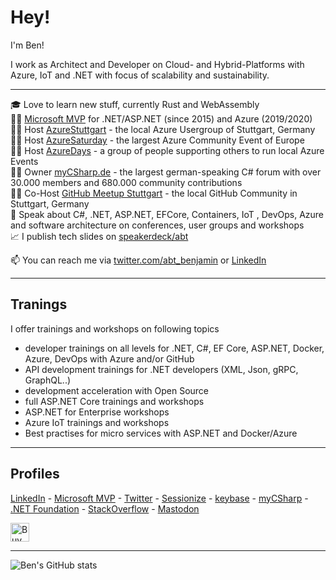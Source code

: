# Hey!

I'm Ben! 

I work as Architect and Developer on Cloud- and Hybrid-Platforms with Azure, IoT and .NET with focus of scalability and sustainability.

---

🎓 Love to learn new stuff, currently Rust and WebAssembly\
🐱‍🏍 [Microsoft MVP](https://mvp.microsoft.com/en-us/PublicProfile/5001507) for .NET/ASP.NET (since 2015) and Azure (2019/2020)\
👨‍🏫 Host [AzureStuttgart](https://www.AzureStuttgart.de) - the local Azure Usergroup of Stuttgart, Germany\
👨‍🏫 Host  [AzureSaturday](https://www.AzureSaturday.de) - the largest Azure Community Event of Europe\
👨‍🏫 Host  [AzureDays](https://www.AzureDays.org) - a group of people supporting others to run local Azure Events\
👨‍🏫 Owner [myCSharp.de](https://www.myCSharp.de) - the largest german-speaking C# forum with over 30.000 members and 680.000 community contributions\
👨‍🏫 Co-Host [GitHub Meetup Stuttgart](https://www.meetup.com/de-DE/GitHub-Meetup-Stuttgart/) - the local GitHub Community in Stuttgart, Germany\
🎤 Speak about C#, .NET, ASP.NET, EFCore, Containers, IoT , DevOps, Azure and software architecture on conferences, user groups and workshops\
📈 I publish tech slides on [speakerdeck/abt](https://speakerdeck.com/abt)

📫 You can reach me via [twitter.com/abt_benjamin](https://twitter.com/abt_benjamin) or [LinkedIn](https://www.linkedin.com/in/benjaminabt/)

---

## Tranings

I offer trainings and workshops on following topics

- developer trainings on all levels for .NET, C#, EF Core, ASP.NET, Docker, Azure, DevOps with Azure and/or GitHub
- API development trainings for .NET developers (XML, Json, gRPC, GraphQL..)
- development acceleration with Open Source
- full ASP.NET Core trainings and workshops
- ASP.NET for Enterprise workshops
- Azure IoT trainings and workshops
- Best practises for micro services with ASP.NET and Docker/Azure

---

## Profiles
[LinkedIn](https://www.linkedin.com/in/benjaminabt/) - [Microsoft MVP](https://mvp.microsoft.com/en-us/PublicProfile/5001507) - [Twitter](https://twitter.com/abt_benjamin) - [Sessionize](https://sessionize.com/abt) - [keybase](https://keybase.io/benjaminabt) - [myCSharp](https://mycsharp.de/users/12639/abt) - [.NET Foundation](https://dotnetfoundation.org/community/speakers/benjamin-abt) - [StackOverflow](https://stackoverflow.com/users/3796827/benjamin-abt) - <a rel="me" href="https://mastodon.social/@abt">Mastodon</a>

<a href="https://www.buymeacoffee.com/benjaminabt" target="_blank"><img src="https://cdn.buymeacoffee.com/buttons/v2/default-yellow.png" alt="Buy Me A Coffee" height="30" ></a>

---
![Ben's GitHub stats](https://github-readme-stats.vercel.app/api?username=benjaminabt&theme=dark&show_icons=true)
